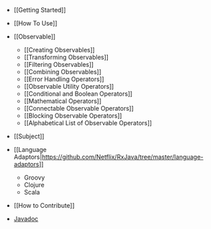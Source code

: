 * [[Getting Started]]
* [[How To Use]]

* [[Observable]]
  * [[Creating Observables]]
  * [[Transforming Observables]]
  * [[Filtering Observables]]
  * [[Combining Observables]]
  * [[Error Handling Operators]]
  * [[Observable Utility Operators]]
  * [[Conditional and Boolean Operators]]
  * [[Mathematical Operators]]
  * [[Connectable Observable Operators]]
  * [[Blocking Observable Operators]]
  * [[Alphabetical List of Observable Operators]]
* [[Subject]]

* [[Language Adaptors|https://github.com/Netflix/RxJava/tree/master/language-adaptors]]
  * Groovy
  * Clojure
  * Scala

* [[How to Contribute]]
* [Javadoc](http://netflix.github.com/RxJava/javadoc/)
